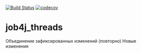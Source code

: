 [![Build Status](https://app.travis-ci.com/Azamat-Sult/job4j_threads.svg?branch=master)](https://app.travis-ci.com/Azamat-Sult/job4j_threads)
[![codecov](https://codecov.io/gh/Azamat-Sult/job4j_threads/branch/master/graph/badge.svg?token=9G700OH1JV)](https://codecov.io/gh/Azamat-Sult/job4j_threads)

# job4j_threads

Объединение зафиксированных изменений
(повторно)
Новые изменения